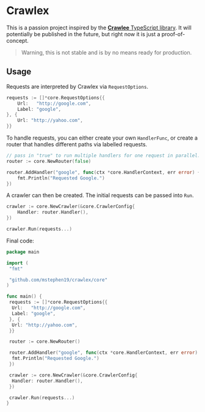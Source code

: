 # Crawlex

This is a passion project inspired by the [**Crawlee** TypeScript library](https://crawlee.dev/). It will potentially be published in the future, but right now it is just a proof-of-concept.

> Warning, this is not stable and is by no means ready for production.

## Usage

Requests are interpreted by Crawlex via `RequestOptions`.

```go
requests := []*core.RequestOptions{{
    Url:   "http://google.com",
    Label: "google",
}, {
    Url: "http://yahoo.com",
}}
```

To handle requests, you can either create your own `HandlerFunc`, or create a router that handles different paths via labelled requests.

```go
// pass in "true" to run multiple handlers for one request in parallel.
router := core.NewRouter(false)

router.AddHandler("google", func(ctx *core.HandlerContext, err error) {
    fmt.Println("Requested Google.")
})
```

A crawler can then be created. The initial requests can be passed into `Run`.

```go
crawler := core.NewCrawler(&core.CrawlerConfig{
    Handler: router.Handler(),
})

crawler.Run(requests...)
```

Final code:

```go
package main

import (
 "fmt"

 "github.com/mstephen19/crawlex/core"
)

func main() {
 requests := []*core.RequestOptions{{
  Url:   "http://google.com",
  Label: "google",
 }, {
  Url: "http://yahoo.com",
 }}

 router := core.NewRouter()

 router.AddHandler("google", func(ctx *core.HandlerContext, err error) {
  fmt.Println("Requested Google.")
 })

 crawler := core.NewCrawler(&core.CrawlerConfig{
  Handler: router.Handler(),
 })

 crawler.Run(requests...)
}
```
